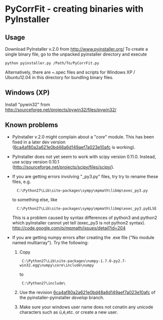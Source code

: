 PyCorrFit - creating binaries with PyInstaller
=========

Usage
-------------------

Download PyInstaller v.2.0 from http://www.pyinstaller.org/
To create a single binary file, go to the unpacked pyinstaller directory and execute

    python pyinstaller.py /Path/To/PyCorrFit.py

Alternatively, there are ~.spec files and scripts for Windows XP / Ubuntu12.04 in this directory for bundling binary files.


Windows (XP)
-------------------

Install "pywin32" from http://sourceforge.net/projects/pywin32/files/pywin32/ 


Known problems
-------------------

- PyInstaller v.2.0 might complain about a "_core_" module. This has been fixed in a later dev version ([6ca4af80a2a621e0bd48a6d149aef7a023e10afc](https://github.com/pyinstaller/pyinstaller/tree/6ca4af80a2a621e0bd48a6d149aef7a023e10afc/) is working).

- PyInstaller does not yet seem to work with scipy version 0.11.0. Instead, use scipy version 0.10.1 (http://sourceforge.net/projects/scipy/files/scipy/). 

- If you are getting errors involving "_py3.py" files, try try to rename these files, e.g.

        C:\Python27\Lib\site-packages\sympy\mpmath\libmp\exec_py3.py 
    
    to something else, like

        C:\Python27\Lib\site-packages\sympy\mpmath\libmp\exec_py3.pyELSE

    This is a problem caused by syntax differences of python3 and python2 which pyInstaller cannot yet tell (exec_py3 is not python2 syntax). http://code.google.com/p/mpmath/issues/detail?id=204 

- If you are getting numpy errors after creating the .exe file ("No module named multiarray"). Try the following:
    1. Copy

            C:\Python27\Lib\site-packages\numpy-1.7.0-py2.7-win32.egg\numpy\core\include\numpy
    
        to 

            C:\Python27\include\
    2. Use the revision [6ca4af80a2a621e0bd48a6d149aef7a023e10afc](https://github.com/pyinstaller/pyinstaller/tree/6ca4af80a2a621e0bd48a6d149aef7a023e10afc/) of the pyinstaller-pyinstaller *develop* branch.   
    3. Make sure your windows user name does not conatin any unicode characters such as ü,é,etc. or create a new user.
